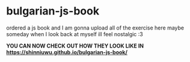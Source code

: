 # bulgarian-js-book
ordered a js book and I am gonna upload all of the exercise here maybe someday when I look back at myself ill feel nostalgic :3


**YOU CAN NOW CHECK OUT HOW THEY LOOK LIKE IN https://shinniuwu.github.io/bulgarian-js-book/**
